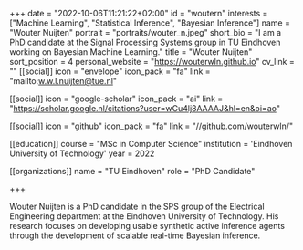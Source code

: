 +++
date = "2022-10-06T11:21:22+02:00"
id = "woutern"
interests = ["Machine Learning", "Statistical Inference", "Bayesian Inference"]
name = "Wouter Nuijten"
portrait = "portraits/wouter_n.jpeg"
short_bio = "I am a PhD candidate at the Signal Processing Systems group in TU Eindhoven working on Bayesian Machine Learning."
title = "Wouter Nuijten"
sort_position = 4
personal_website = "https://wouterwln.github.io"
cv_link = ""
[[social]]
    icon = "envelope"
    icon_pack = "fa"
    link = "mailto:w.w.l.nuijten@tue.nl"

[[social]]
    icon = "google-scholar"
    icon_pack = "ai"
    link = "https://scholar.google.nl/citations?user=wCu4lj8AAAAJ&hl=en&oi=ao"

[[social]]
    icon = "github"
    icon_pack = "fa"
    link = "//github.com/wouterwln/"


[[education]]
    course = "MSc in Computer Science"
    institution = 'Eindhoven University of Technology'
    year = 2022

[[organizations]]
    name = "TU Eindhoven"
    role = "PhD Candidate"

+++


Wouter Nuijten is a PhD candidate in the SPS group of the Electrical Engineering department at the Eindhoven University of Technology. His research focuses on developing usable synthetic active inference agents through the development of scalable real-time Bayesian inference.